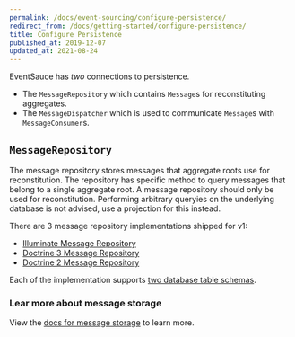 ```yaml
---
permalink: /docs/event-sourcing/configure-persistence/
redirect_from: /docs/getting-started/configure-persistence/
title: Configure Persistence
published_at: 2019-12-07
updated_at: 2021-08-24
---
```


EventSauce has _two_ connections to persistence.

* The `MessageRepository` which contains `Message`s for reconstituting aggregates.
* The `MessageDispatcher` which is used to communicate `Message`s with `MessageConsumer`s.

## `MessageRepository`

The message repository stores messages that aggregate roots use for reconstitution. The
repository has specific method to query messages that belong to a single aggregate root.
A message repository should only be used for reconstitution. Performing arbitrary queryies
on the underlying database is not advised, use a projection for this instead.

There are 3 message repository implementations shipped for v1:

- [Illuminate Message Repository](/docs/message-storage/illuminate/)
- [Doctrine 3 Message Repository](/docs/message-storage/doctrine-3/)
- [Doctrine 2 Message Repository](/docs/message-storage/doctrine-2/)

Each of the implementation supports [two database table schemas](/docs/message-storage/repository-table-schema/).

### Lear more about message storage

View the [docs for message storage](/docs/message-storage/) to learn more.
